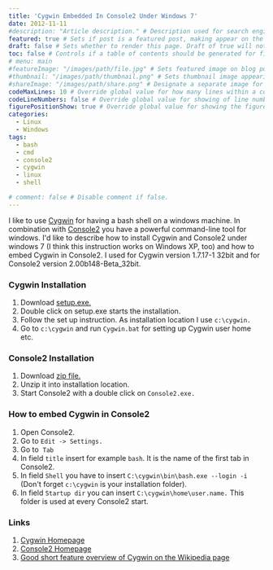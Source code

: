 ```yaml
---
title: 'Cygwin Embedded In Console2 Under Windows 7'
date: 2012-11-11
#description: "Article description." # Description used for search engine.
featured: true # Sets if post is a featured post, making appear on the home page side bar.
draft: false # Sets whether to render this page. Draft of true will not be rendered.
toc: false # Controls if a table of contents should be generated for first-level links automatically.
# menu: main
#featureImage: "/images/path/file.jpg" # Sets featured image on blog post.
#thumbnail: "/images/path/thumbnail.png" # Sets thumbnail image appearing inside card on homepage.
#shareImage: "/images/path/share.png" # Designate a separate image for social media sharing.
codeMaxLines: 10 # Override global value for how many lines within a code block before auto-collapsing.
codeLineNumbers: false # Override global value for showing of line numbers within code block.
figurePositionShow: true # Override global value for showing the figure label.
categories:
  - Linux
  - Windows
tags:
  - bash
  - cmd
  - console2
  - cygwin
  - linux
  - shell

# comment: false # Disable comment if false.
---
```


I like to use [Cygwin](http://www.cygwin.com/) for having a bash shell on a windows machine. In combination with [Console2](http://sourceforge.net/projects/console/) you have a powerful command-line tool for windows. I'd like to describe how to install Cygwin and Console2 under windows 7 (I think this instruction works on Windows XP, too) and how to embed Cygwin in Console2. I used for Cygwin version 1.7.17-1 32bit and for Console2 version 2.00b148-Beta_32bit.

### Cygwin Installation

1.  Download [setup.exe.](http://cygwin.com/setup.exe)
2.  Double click on setup.exe starts the installation.
3.  Follow the set up instruction. As installation location I use `c:\cygwin.`
4.  Go to `c:\cygwin` and run `Cygwin.bat` for setting up Cygwin user home etc.

### Console2 Installation

1.  Download [zip file.](http://sourceforge.net/projects/console/files/console-devel/2.00/Console-2.00b148-Beta_32bit.zip/download)
2.  Unzip it into installation location.
3.  Start Console2 with a double click on `Console2.exe.`

### How to embed Cygwin in Console2

1.  Open Console2.
2.  Go to `Edit -> Settings.`
3.  Go to  `Tab`
4.  In field `title` insert for example `bash`. It is the name of the first tab in Console2.
5.  In field `Shell` you have to insert `C:\cygwin\bin\bash.exe --login -i` (Don't forget `c:\cygwin` is your installation folder).
6.  In field `Startup dir` you can insert `C:\cygwin\home\user.name.` This folder is used at every Console2 start.

### Links

1.  [Cygwin Homepage](http://www.cygwin.com/)
2.  [Console2 Homepage](http://sourceforge.net/projects/console/)
3.  [Good short feature overview of Cygwin on the Wikipedia page](http://en.wikipedia.org/wiki/Cygwin)
